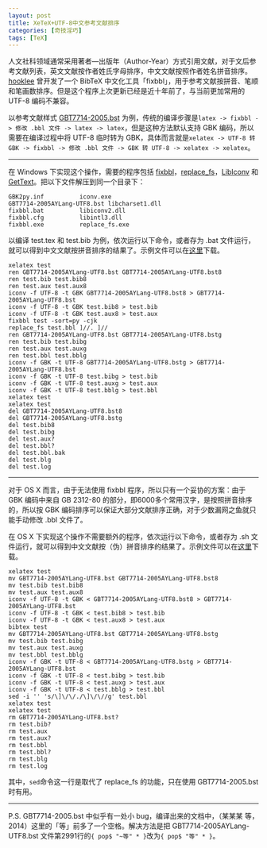 ```yaml
---
layout: post
title: XeTeX+UTF-8中文参考文献排序
categories: [奇技淫巧]
tags: [TeX]
---
```


人文社科领域通常采用著者—出版年（Author-Year）方式引用文献，对于文后参考文献列表，英文文献按作者姓氏字母排序，中文文献按照作者姓名拼音排序。[hooklee](http://www.hooklee.com/) 曾开发了一个 BibTeX 中文化工具「fixbbl」，用于参考文献按拼音、笔顺和笔画数排序。但是这个程序上次更新已经是近十年前了，与当前更加常用的 UTF-8 编码不兼容。

以参考文献样式 [GBT7714-2005.bst](http://bbs.ctex.org/forum.php?mod=viewthread&tid=33591) 为例，传统的编译步骤是`latex -> fixbbl -> 修改 .bbl 文件 -> latex -> latex`，但是这种方法默认支持 GBK 编码，所以需要在编译过程中将 UTF-8 临时转为 GBK，具体而言就是`xelatex -> UTF-8 转 GBK -> fixbbl -> 修改 .bbl 文件 -> GBK 转 UTF-8 -> xelatex -> xelatex`。

---

在 Windows 下实现这个操作，需要的程序包括 [fixbbl](http://www.hooklee.com/default.asp?t=TeX%2FLaTeX)，[replace_fs](http://www.hooklee.com/default.asp?t=TeX%2FLaTeX)，[LibIconv](http://gnuwin32.sourceforge.net/packages/libiconv.htm) 和 [GetText](http://gnuwin32.sourceforge.net/packages/gettext.htm)。把以下文件解压到同一个目录下：

	GBK2py.inf			iconv.exe
	GBT7714-2005AYLang-UTF8.bst	libcharset1.dll
	fixbbl.bat			libiconv2.dll
	fixbbl.cfg			libintl3.dll
	fixbbl.exe			replace_fs.exe

以编译 test.tex 和 test.bib 为例，依次运行以下命令，或者存为 .bat 文件运行，就可以得到中文文献按拼音排序的结果了。示例文件可以在[这里](http://vdisk.weibo.com/s/igDHU8nU4ZBQ)下载。


	xelatex test
	ren GBT7714-2005AYLang-UTF8.bst GBT7714-2005AYLang-UTF8.bst8
	ren test.bib test.bib8
	ren test.aux test.aux8
	iconv -f UTF-8 -t GBK GBT7714-2005AYLang-UTF8.bst8 > GBT7714-2005AYLang-UTF8.bst
	iconv -f UTF-8 -t GBK test.bib8 > test.bib
	iconv -f UTF-8 -t GBK test.aux8 > test.aux
	fixbbl test -sort=py -cjk
	replace_fs test.bbl ]//. ]//
	ren GBT7714-2005AYLang-UTF8.bst GBT7714-2005AYLang-UTF8.bstg
	ren test.bib test.bibg
	ren test.aux test.auxg
	ren test.bbl test.bblg
	iconv -f GBK -t UTF-8 GBT7714-2005AYLang-UTF8.bstg > GBT7714-2005AYLang-UTF8.bst
	iconv -f GBK -t UTF-8 test.bibg > test.bib
	iconv -f GBK -t UTF-8 test.auxg > test.aux
	iconv -f GBK -t UTF-8 test.bblg > test.bbl
	xelatex test
	xelatex test
	del GBT7714-2005AYLang-UTF8.bst8
	del GBT7714-2005AYLang-UTF8.bstg
	del test.bib8
	del test.bibg
	del test.aux?
	del test.bbl?
	del test.bbl.bak
	del test.blg
	del test.log

---
对于 OS X 而言，由于无法使用 fixbbl 程序，所以只有一个妥协的方案：由于 GBK 编码中来自 GB 2312-80 的部分，即6000多个常用汉字，是按照拼音排序的，所以按 GBK 编码排序可以保证大部分文献排序正确，对于少数漏网之鱼就只能手动修改 .bbl 文件了。

在 OS X 下实现这个操作不需要额外的程序，依次运行以下命令，或者存为 .sh 文件运行，就可以得到中文文献按（伪）拼音排序的结果了。示例文件可以在[这里](http://vdisk.weibo.com/s/igDHU8nU4ZBS)下载。

	xelatex test
	mv GBT7714-2005AYLang-UTF8.bst GBT7714-2005AYLang-UTF8.bst8
	mv test.bib test.bib8
	mv test.aux test.aux8
	iconv -f UTF-8 -t GBK < GBT7714-2005AYLang-UTF8.bst8 > GBT7714-2005AYLang-UTF8.bst
	iconv -f UTF-8 -t GBK < test.bib8 > test.bib
	iconv -f UTF-8 -t GBK < test.aux8 > test.aux
	bibtex test
	mv GBT7714-2005AYLang-UTF8.bst GBT7714-2005AYLang-UTF8.bstg
	mv test.bib test.bibg
	mv test.aux test.auxg
	mv test.bbl test.bblg
	iconv -f GBK -t UTF-8 < GBT7714-2005AYLang-UTF8.bstg > GBT7714-2005AYLang-UTF8.bst
	iconv -f GBK -t UTF-8 < test.bibg > test.bib
	iconv -f GBK -t UTF-8 < test.auxg > test.aux
	iconv -f GBK -t UTF-8 < test.bblg > test.bbl
	sed -i '' 's/\]\/\/./\]\/\//g' test.bbl
	xelatex test
	xelatex test
	rm GBT7714-2005AYLang-UTF8.bst?
	rm test.bib?
	rm test.aux
	rm test.aux?
	rm test.bbl
	rm test.bbl?
	rm test.blg
	rm test.log

其中，`sed`命令这一行是取代了 replace_fs 的功能，只在使用 GBT7714-2005.bst 时有用。

---
P.S. GBT7714-2005.bst 中似乎有一处小 bug，编译出来的文档中，（某某某 等，2014）这里的「等」前多了一个空格。解决方法是把 GBT7714-2005AYLang-UTF8.bst 文件第2991行的`{ pop$ "~等" * }`改为`{ pop$ "等" * }`。
